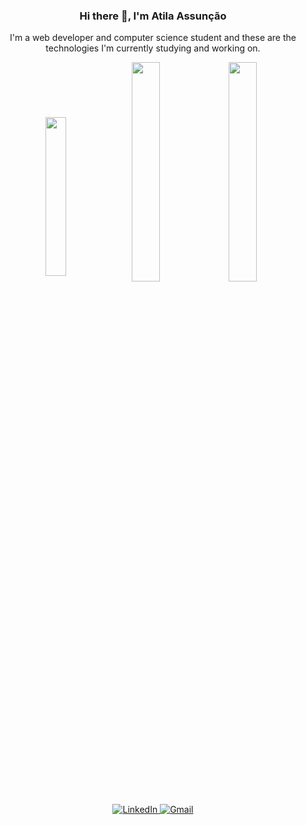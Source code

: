

<!--
**AtilaAssuncao/AtilaAssuncao** is a ✨ _special_ ✨ repository because its `README.md` (this file) appears on your GitHub profile.

Here are some ideas to get you started:

- 🔭 I’m currently working on ...
- 🌱 I’m currently learning ...
- 👯 I’m looking to collaborate on ...
- 🤔 I’m looking for help with ...
- 💬 Ask me about ...
- 📫 How to reach me: ...
- 😄 Pronouns: ...
- ⚡ Fun fact: ...
-->

<div align="center">
    <h3> Hi there 👋, I'm Atila Assunção </h3/>
    <p> I'm a web developer and computer science student and these are the technologies I'm currently studying and working on. </p>
</div>


<div align="center">
  <img align="center" src="https://github-readme-stats.vercel.app/api/top-langs/?username=AtilaAssuncao&layout=compact&theme=dark&show_icons=true&locale=en" width="25.5%" />
  <img align="center" src="https://github-readme-stats.vercel.app/api?username=AtilaAssuncao&show_icons=true&theme=dark" width="30%"/>
  <img align="center" src="http://github-readme-streak-stats.herokuapp.com?user=AtilaAssuncao&theme=dark&hide_border=true&fire=2FDD04&border=2FDD04&stroke=2FDD04&ring=2FDD04&dates=DDDDDD&currStreakNum=DDDDDD&sideNums=2FDD04&currStreakLabel=DDDDDD&sideLabels=DDDDDDEB" width="30%" />
</div>

<br/>
<div align="center">
    <a href="#" target="mailto:atilamoises718@gmail.com"> 
        <img src="https://img.shields.io/badge/-LINKEDIN-0077B5?style=for-the-badge&logo=linkedin&logoColor=white" alt="LinkedIn"/> 
    </a>
    <a href="https://www.linkedin.com/in/atilaassuncao/" target="_blank"> 
        <img src="https://img.shields.io/badge/-GMAIL-D14836?style=for-the-badge&logo=gmail&logoColor=white" alt="Gmail"/> 
    </a>
</div>
